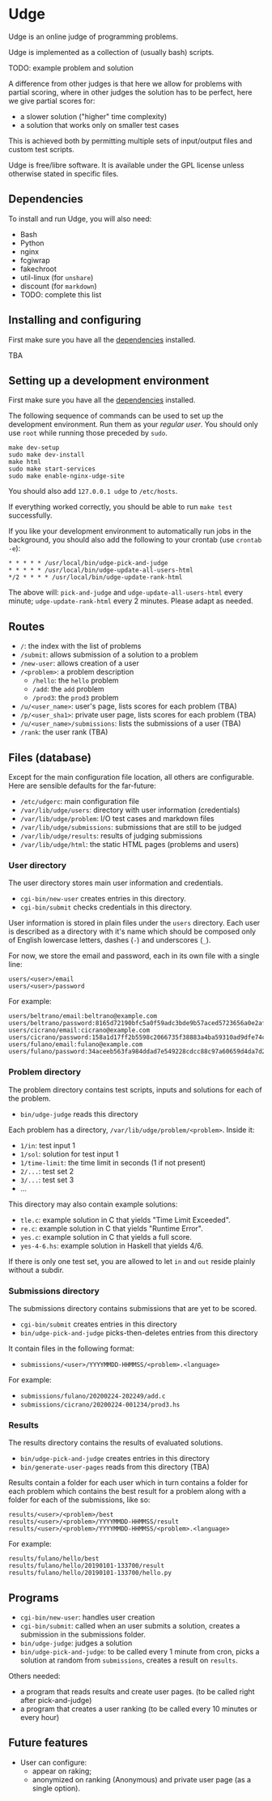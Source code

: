 Udge
====

Udge is an online judge of programming problems.

Udge is implemented as a collection of (usually bash) scripts.

TODO: example problem and solution

A difference from other judges is that here we allow for problems with partial
scoring, where in other judges the solution has to be perfect, here we give
partial scores for:

* a slower solution ("higher" time complexity)
* a solution that works only on smaller test cases

This is achieved both by permitting multiple sets of input/output files and
custom test scripts.

Udge is free/libre software.
It is available under the GPL license
unless otherwise stated in specific files.


Dependencies
------------

To install and run Udge, you will also need:

* Bash
* Python
* nginx
* fcgiwrap
* fakechroot
* util-linux (for `unshare`)
* discount (for `markdown`)
* TODO: complete this list

[dependencies]: #dependencies


Installing and configuring
--------------------------

First make sure you have all the [dependencies] installed.

TBA


Setting up a development environment
------------------------------------

First make sure you have all the [dependencies] installed.

The following sequence of commands can be used to set up the development
environment.  Run them as your _regular user_.  You should only use `root`
while running those preceded by `sudo`.

```
make dev-setup
sudo make dev-install
make html
sudo make start-services
sudo make enable-nginx-udge-site
```

You should also add `127.0.0.1 udge` to `/etc/hosts`.

If everything worked correctly,
you should be able to run `make test` successfully.

If you like your development environment
to automatically run jobs in the background,
you should also add the following to your crontab (use `crontab -e`):

```
* * * * * /usr/local/bin/udge-pick-and-judge
* * * * * /usr/local/bin/udge-update-all-users-html
*/2 * * * * /usr/local/bin/udge-update-rank-html
```

The above will:
`pick-and-judge` and `udge-update-all-users-html` every minute;
`udge-update-rank-html` every 2 minutes.
Please adapt as needed.

Routes
------

* `/`:              the index with the list of problems
* `/submit`:        allows submission of a solution to a problem
* `/new-user`:      allows creation of a user
* `/<problem>`:     a problem description
	- `/hello`:     the `hello` problem
	- `/add`:       the `add` problem
	- `/prod3`:     the `prod3` problem
* `/u/<user_name>`: user's page, lists scores for each problem (TBA)
* `/p/<user_sha1>`: private user page, lists scores for each problem (TBA)
* `/u/<user_name>/submissions`: lists the submissions of a user    (TBA)
* `/rank`:          the user rank (TBA)


Files (database)
----------------

Except for the main configuration file location, all others are configurable.
Here are sensible defaults for the far-future:

* `/etc/udgerc`:               main configuration file
* `/var/lib/udge/users`:       directory with user information (credentials)
* `/var/lib/udge/problem`:     I/O test cases and markdown files
* `/var/lib/udge/submissions`: submissions that are still to be judged
* `/var/lib/udge/results`:     results of judging submissions
* `/var/lib/udge/html`:        the static HTML pages (problems and users)


### User directory

The user directory stores main user information and credentials.

* `cgi-bin/new-user` creates entries in this directory.
* `cgi-bin/submit` checks credentials in this directory.

User information is stored in plain files under the `users` directory.
Each user is described as a directory with it's name which should be composed
only of English lowercase letters, dashes (`-`) and underscores (`_`).

For now, we store the email and password,
each in its own file with a single line:

```
users/<user>/email
users/<user>/password
```

For example:

```
users/beltrano/email:beltrano@example.com
users/beltrano/password:8165d72190bfc5a0f59adc3bde9b57aced5723656a0e2af21e2a51b03199fbef
users/cicrano/email:cicrano@example.com
users/cicrano/password:158a1d17ff2b5598c2066735f38883a4ba59310ad9dfe74c1ac3f178a7808700
users/fulano/email:fulano@example.com
users/fulano/password:34aceeb563fa984ddad7e549228cdcc88c97a60659d4da7d206192da8997606c
```

### Problem directory

The problem directory contains test scripts, inputs and solutions for each of the problem.

* `bin/udge-judge` reads this directory

Each problem has a directory, `/var/lib/udge/problem/<problem>`.  Inside it:

* `1/in`: test input 1
* `1/sol`: solution for test input 1
* `1/time-limit`: the time limit in seconds (1 if not present)
* `2/...`: test set 2
* `3/...`: test set 3
* ...

This directory may also contain example solutions:

* `tle.c`: example solution in C that yields "Time Limit Exceeded".
* `re.c`: example solution in C that yields "Runtime Error".
* `yes.c`: example solution in C that yields a full score.
* `yes-4-6.hs`: example solution in Haskell that yields 4/6.

If there is only one test set, you are allowed to let `in` and `out` reside
plainly without a subdir.


### Submissions directory

The submissions directory contains submissions that are yet to be scored.

* `cgi-bin/submit` creates entries in this directory
* `bin/udge-pick-and-judge` picks-then-deletes entries from this directory

It contain files in the following format:

* `submissions/<user>/YYYYMMDD-HHMMSS/<problem>.<language>`

For example:

* `submissions/fulano/20200224-202249/add.c`
* `submissions/cicrano/20200224-001234/prod3.hs`


### Results

The results directory contains the results of evaluated solutions.

* `bin/udge-pick-and-judge` creates entries in this directory
* `bin/generate-user-pages` reads from this directory (TBA)

Results contain a folder for each user which in turn contains a folder for each
problem which contains the best result for a problem along with a folder for
each of the submissions, like so:

```
results/<user>/<problem>/best
results/<user>/<problem>/YYYYMMDD-HHMMSS/result
results/<user>/<problem>/YYYYMMDD-HHMMSS/<problem>.<language>
```

For example:

```
results/fulano/hello/best
results/fulano/hello/20190101-133700/result
results/fulano/hello/20190101-133700/hello.py
```


Programs
--------

* `cgi-bin/new-user`: handles user creation
* `cgi-bin/submit`: called when an user submits a solution,
					creates a submission in the submissions folder.
* `bin/udge-judge`: judges a solution
* `bin/udge-pick-and-judge`: to be called every 1 minute from cron,
                        picks a solution at random from `submissions`,
						creates a result on `results`.

Others needed:

* a program that reads results and create user pages.  (to be called right after pick-and-judge)
* a program that creates a user ranking  (to be called every 10 minutes or every hour)


Future features
---------------

* User can configure:
	- appear on raking;
	- anonymized on ranking (Anonymous) and private user page (as a single option).
